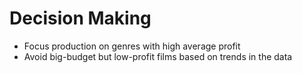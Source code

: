 # Decision Making

- Focus production on genres with high average profit
- Avoid big-budget but low-profit films based on trends in the data
